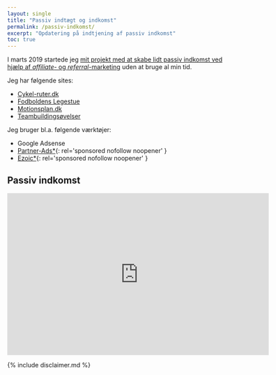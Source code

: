 ```yaml
---
layout: single
title: "Passiv indtægt og indkomst"
permalink: /passiv-indkomst/
excerpt: "Opdatering på indtjening af passiv indkomst"
toc: true
---
```


I marts 2019 startede jeg [mit projekt med at skabe lidt passiv indkomst ved hjælp af _affiliate_- og _referral_-marketing](/projekt-referral-affiliate/) uden at bruge al min tid.

Jeg har følgende sites:

- [Cykel-ruter.dk](http://www.cykel-ruter.dk)
- [Fodboldens Legestue](http://www.legestue.net)
- [Motionsplan.dk](http://www.motionsplan.dk)
- [Teambuildingsøvelser](http://www.teambuilder.dk)

Jeg bruger bl.a. følgende værktøjer:

- Google Adsense
- [Partner-Ads\*](/go/partnerads/){: rel='sponsored nofollow noopener' }
- [Ezoic\*](/go/ezoic/){: rel='sponsored nofollow noopener' }

## Passiv indkomst

<iframe width="600" height="371" seamless frameborder="0" scrolling="no" src="https://docs.google.com/spreadsheets/d/e/2PACX-1vQGW14RxupaNWMwAc41OkBrTZVizIehYyLkyKfnWEkKk-akTxGCzs40s8fIAaoqSY6CKALn0jQwhYQ3/pubchart?oid=1805344946&amp;format=image"></iframe>

{% include disclaimer.md %}
